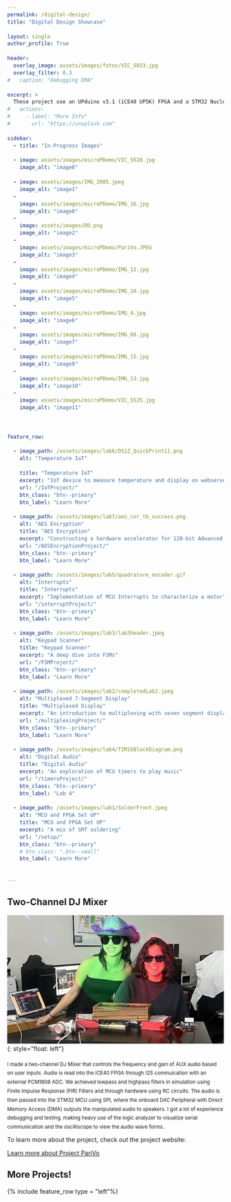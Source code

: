 ```yaml
---
permalink: /digital-design/
title: "Digital Design Showcase"

layout: single
author_profile: True

header:
  overlay_image: assets/images/fotos/VIC_5033.jpg
  overlay_filter: 0.3
#   caption: "Debugging DMA"

excerpt: >
  These project use an UPduino v3.1 (iCE40 UP5K) FPGA and a STM32 Nucleo-32 board (STM32L432KC) MCU
#   actions:
#     - label: "More Info"
#       url: "https://unsplash.com"

sidebar:
  - title: "In-Progress Images"

  - image: assets/images/microPDemo/VIC_5528.jpg
    image_alt: "image0"

  - image: assets/images/IMG_2005.jpeg
    image_alt: "image1"
  - 
    image: assets/images/microPDemo/IMG_16.jpg
    image_alt: "image8"
  - 
    image: assets/images/DD.png
    image_alt: "image2"
  - 
    image: assets/images/microPDemo/PariVo.JPEG
    image_alt: "image3"
  - 
    image: assets/images/microPDemo/IMG_12.jpg
    image_alt: "image4"
  - 
    image: assets/images/microPDemo/IMG_10.jpg
    image_alt: "image5"
  - 
    image: assets/images/microPDemo/IMG_4.jpg
    image_alt: "image6"
  - 
    image: assets/images/microPDemo/IMG_08.jpg
    image_alt: "image7"
  - 
    image: assets/images/microPDemo/IMG_15.jpg
    image_alt: "image9"
  - 
    image: assets/images/microPDemo/IMG_13.jpg
    image_alt: "image10"
  - 
    image: assets/images/microPDemo/VIC_5525.jpg
    image_alt: "image11"
  


feature_row:

  - image_path: /assets/images/lab6/DS1Z_QuickPrint11.png
    alt: "Temperature IoT"
    
    title: "Temperature IoT"
    excerpt: "IoT device to measure temperature and display on webserver, using UART & SPI"
    url: "/IoTProject/"
    btn_class: "btn--primary"
    btn_label: "Learn More"

  - image_path: /assets/images/lab7/aes_cor_tb_success.png
    alt: "AES Encryption"
    title: "AES Encryption"
    excerpt: "Constructing a hardware accelerator for 128-bit Advanced Encryption Standard"
    url: "/AESEncryptionProject/"
    btn_class: "btn--primary"
    btn_label: "Learn More"

  - image_path: /assets/images/lab5/quadrature_encoder.gif
    alt: "Interrupts"
    title: "Interrupts"
    excerpt: "Implementation of MCU Interrupts to characterize a motor"
    url: "/interruptProject/"
    btn_class: "btn--primary"
    btn_label: "Learn More"

  - image_path: /assets/images/lab3/lab3header.jpeg
    alt: "Keypad Scanner"
    title: "Keypad Scanner"
    excerpt: "A deep dive into FSMs"
    url: "/FSMProject/"
    btn_class: "btn--primary"
    btn_label: "Learn More"

  - image_path: /assets/images/lab2/completedLab2.jpeg
    alt: "Multiplexed 7-Segment Display"
    title: "Multiplexed Display"
    excerpt: "An introduction to multiplexing with seven segment displays."
    url: "/multiplexingProject/"
    btn_class: "btn--primary"
    btn_label: "Learn More"

  - image_path: /assets/images/lab4/TIM16BlockDiagram.png
    alt: "Digital Audio"
    title: "Digital Audio"
    excerpt: "An exploration of MCU timers to play music"
    url: "/timersProject/"
    btn_class: "btn--primary"
    btn_label: "Lab 4"

  - image_path: /assets/images/lab1/SolderFront.jpeg
    alt: "MCU and FPGA Set UP"
    title: "MCU and FPGA Set UP"
    excerpt: "A mix of SMT soldering"
    url: "/setup/"
    btn_class: "btn--primary"
    # btn_class: ".btn--small"
    btn_label: "Learn More"
    

---
```

## Two-Channel DJ Mixer


![image](/assets/images/microPDemo/PariVo.JPEG){: style="float: left"}

<sub> I made a two-channel DJ Mixer that controls the frequency and gain of AUX audio based on user inputs. Audio is read into the iCE40 FPGA through I2S commuication with an external PCM1808 ADC. We achieved lowpass and highpass filters in simulation using Finite Impulse Response (FIR) Filters and through hardware using RC circuits. The audio is then passed into the STM32 MCU using SPI, where the onboard DAC Peripheral with Direct Memory Access (DMA) outputs the manipulated audio to speakers. I got a lot of experience debugging and testing, making heavy use of the logic analyzer to visualize serial communication and the oscilliscope to view the audio wave forms. </sub>
<!-- ![DJ Mixer](/assets/images/microPDemo/PariVo.JPEG){: .align-left} -->

To learn more about the project, check out the project website: 

<a href="https://projectparivo.github.io/ProjectParivoPortfolio/" class="btn btn--primary">Learn more about Project PariVo</a>

## More Projects!

{% include feature_row type = "left"%}


